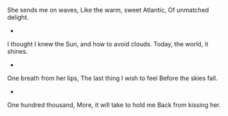 She sends me on waves,
Like the warm, sweet Atlantic,
Of unmatched delight.

*

I thought I knew the
Sun, and how to avoid clouds.
Today, the world, it shines.

*

One breath from her lips,
The last thing I wish to feel
Before the skies fall.

*

One hundred thousand,
More, it will take to hold me
Back from kissing her.
